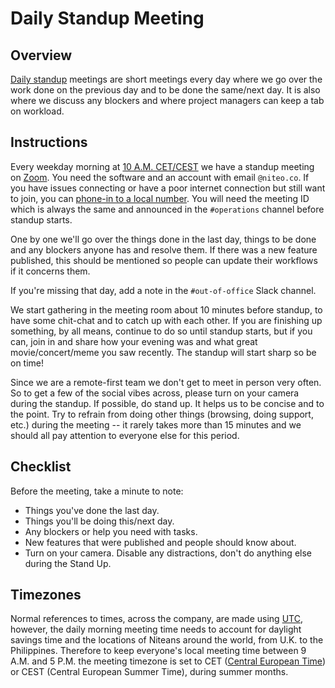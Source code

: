 # Daily Standup Meeting

## Overview

[Daily standup] meetings are short meetings every day where we go over the work done on the previous day and to be done the same/next day. It is also where we discuss any blockers and where project managers can keep a tab on workload.


## Instructions

Every weekday morning at [10 A.M. CET/CEST](#timezones) we have a standup meeting on [Zoom](https://zoom.us). You need the software and an account with email `@niteo.co`. If you have issues connecting or have a poor internet connection but still want to join, you can [phone-in to a local number](https://zoom.us/zoomconference). You will need the meeting ID which is always the same and announced in the `#operations` channel before standup starts.

One by one we'll go over the things done in the last day, things to be done and any blockers anyone has and resolve them. If there was a new feature published, this should be mentioned so people can update their workflows if it concerns them.

If you're missing that day, add a note in the `#out-of-office` Slack channel.

We start gathering in the meeting room about 10 minutes before standup, to have some chit-chat and to catch up with each other. If you are finishing up something, by all means, continue to do so until standup starts, but if you can, join in and share how your evening was and what great movie/concert/meme you saw recently. The standup will start sharp so be on time!

Since we are a remote-first team we don't get to meet in person very often. So to get a few of the social vibes across, please turn on your camera during the standup. If possible, do stand up. It helps us to be concise and to the point. Try to refrain from doing other things (browsing, doing support, etc.) during the meeting -- it rarely takes more than 15 minutes and we should all pay attention to everyone else for this period.


## Checklist

Before the meeting, take a minute to note:

* Things you've done the last day.
* Things you'll be doing this/next day.
* Any blockers or help you need with tasks.
* New features that were published and people should know about.
* Turn on your camera. Disable any distractions, don't do anything else during the Stand Up.

## Timezones

Normal references to times, across the company, are made using [UTC], however, the daily morning meeting time needs to account for daylight savings time and the locations of Niteans around the world, from U.K. to the Philippines. Therefore to keep everyone's local meeting time between 9 A.M. and 5 P.M. the meeting timezone is set to CET ([Central European Time]) or CEST (Central European Summer Time), during summer months.

[Daily standup]: https://en.wikipedia.org/wiki/Scrum_(software_development)#Daily_scrum
[Central European Time]: https://en.wikipedia.org/wiki/Central_European_Time
[UTC]: https://en.wikipedia.org/wiki/Coordinated_Universal_Time
